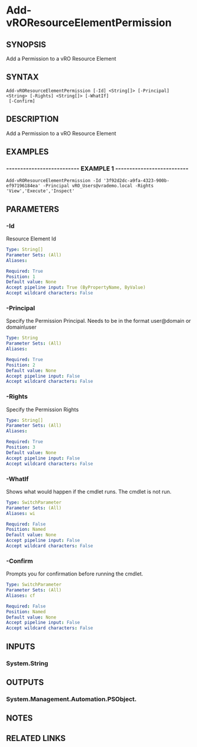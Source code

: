 # Add-vROResourceElementPermission

## SYNOPSIS
Add a Permission to a vRO Resource Element

## SYNTAX

```
Add-vROResourceElementPermission [-Id] <String[]> [-Principal] <String> [-Rights] <String[]> [-WhatIf]
 [-Confirm]
```

## DESCRIPTION
Add a Permission to a vRO Resource Element

## EXAMPLES

### -------------------------- EXAMPLE 1 --------------------------
```
Add-vROResourceElementPermission -Id '3f92d2dc-a9fa-4323-900b-ef97196184ea' -Principal vRO_Users@vrademo.local -Rights 'View','Execute','Inspect'
```

## PARAMETERS

### -Id
Resource Element Id

```yaml
Type: String[]
Parameter Sets: (All)
Aliases: 

Required: True
Position: 1
Default value: None
Accept pipeline input: True (ByPropertyName, ByValue)
Accept wildcard characters: False
```

### -Principal
Specify the Permission Principal.
Needs to be in the format user@domain or domain\user

```yaml
Type: String
Parameter Sets: (All)
Aliases: 

Required: True
Position: 2
Default value: None
Accept pipeline input: False
Accept wildcard characters: False
```

### -Rights
Specify the Permission Rights

```yaml
Type: String[]
Parameter Sets: (All)
Aliases: 

Required: True
Position: 3
Default value: None
Accept pipeline input: False
Accept wildcard characters: False
```

### -WhatIf
Shows what would happen if the cmdlet runs.
The cmdlet is not run.

```yaml
Type: SwitchParameter
Parameter Sets: (All)
Aliases: wi

Required: False
Position: Named
Default value: None
Accept pipeline input: False
Accept wildcard characters: False
```

### -Confirm
Prompts you for confirmation before running the cmdlet.

```yaml
Type: SwitchParameter
Parameter Sets: (All)
Aliases: cf

Required: False
Position: Named
Default value: None
Accept pipeline input: False
Accept wildcard characters: False
```

## INPUTS

### System.String

## OUTPUTS

### System.Management.Automation.PSObject.

## NOTES

## RELATED LINKS

